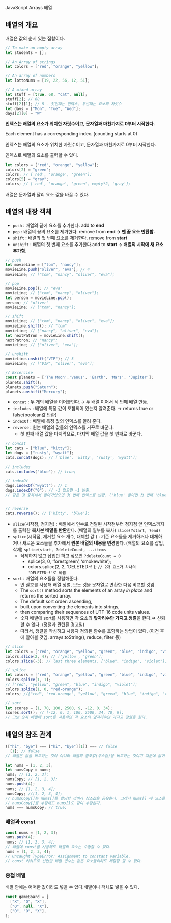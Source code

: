 JavaScript Arrays 배열

## **배열의 개요**

배열은 값의 순서 있는 집합이다.

```jsx
// To make an empty array
let students = [];

// An Array of strings
let colors = ["red", "orange", "yellow"];

// An array of numbers
let lottoNums = [19, 22, 56, 12, 51];

// A mixed array
let stuff = [true, 68, "cat", null];
stuff[2]; // 68
stuff[2][1]; // 8 - 첫번째는 인덱스, 두번째는 요소의 자릿수
let days = ["Mon", "Tue", "Wed"];
days[2][0] = "W"
```
**인덱스는 배열의 요소가 위치한 자릿수이고, 문자열과 마찬가지로 0부터 시작한다.** 

Each element has a corresponding index. (counting starts at 0)

인덱스는 배열의 요소가 위치한 자릿수이고, 문자열과 마찬가지로 0부터 시작한다. 

인덱스로 배열의 요소를 출력할 수 있다.

```jsx
let colors = ["red", "orange", "yellow"];
colors[2] = "green";
colors; // ['red', 'orange', 'green'];
colors[5] = "gray";
colors; // ['red', 'orange', 'green', empty*2, 'gray'];
```

배열은 문자열과 달리 요소 값을 바꿀 수 있다.

## **배열의 내장 객체**

- `push` : 배열의 끝에 요소를 추가한다. add to **end**
- `pop` : 배열의 끝의 요소를 제거한다. remove from **end → 맨 끝 요소 반환함.**
- `shift` : 배열의 첫 번째 요소를 제거한다. remove from **start**
- `unshift` : 배열의 첫 번째 요소를 추가한다.add to **start → 배열의 시작에 새 요소 추가함.**

```jsx
// push
let movieLine = ["tom", "nancy"];
movieLine.push("oliver", "eva"); // 4
movieLine; // ["tom", "nancy", "oliver", "eva"];

// pop
movieLine.pop(); // "eva"
movieLine; // ["tom", "nancy", "oliver"];
let person = movieLine.pop();
person; // "oliver"
movieLine; // ["tom", "nancy"];

// shift
movieLine; // ["tom", "nancy", "oliver", "eva"];
movieLine.shift(); // "tom"
movieLine; // ["nancy", "oliver", "eva"];
let nextPatron = movieLine.shift();
nextPatron; // "nancy";
movieLine; // ["oliver", "eva"];

// unshift
movieLine.unshift("VIP"); // 3
movieLine; // ["VIP", "oliver", "eva"];

// Excercise
const planets = ['The Moon','Venus', 'Earth', 'Mars', 'Jupiter'];
planets.shift();
planets.push("Saturn");
planets.unshift("Mercury");
```

- `concat` : 두 개의 배열을 이어붙인다.→ 두 배열 이어서 세 번째 배열 만듦.
- `includes` : 배열에 특정 값이 포함되어 있는지 알려준다. → returns true or false(boolean값 반환)
- `indexOf` : 배열에 특정 값의 인덱스를 알려 준다.
- `reverse` : 원본 배열의 값들의 인덱스를 거꾸로 바꾼다.
    - 첫 번째 배열 값을 마지막으로, 마지막 배열 값을 첫 번째로 바꾼다.

```jsx
// concat
let cats = ["blue", "kitty"];
let dogs = ["rusty", "wyatt"];
cats.concat(dogs); // ['blue', 'kitty', 'rusty', 'wyatt'];

// includes
cats.includes("blue"); // true;

// indexOf
dogs.indexOf("wyatt"); // 1
dogs.indexOf("0"); // -1 없으면 -1 반환.
// 같은 것 중복해서 들어가있으면 첫 번째 인덱스를 반환. ('blue' 둘이면 첫 번째 'blue'의 인덱스 반환.


// reverse
cats.reverse(); // ['kitty', 'blue'];
```

- `slice`(시작점, 정지점) : 배열에서 인수로 전달된 시작점부터 정지점 앞 인덱스까지를 출력한 **복사본 배열을 반환**한다. (배열의 일부를 복사) `slice(?start, ?end)`
- `splice`(시작점, 제거할 요소 개수, 대체할 값 ) : 기존 요소들을 제거하거나 대체하거나 새로운 요소들을 추가해서 **원본 배열의 내용을 변경**한다. (배열의 요소를 삽입, 삭제) `splice(start, ?deleteCount, ...items`
    - 삭제하지 않고 삽입만 하고 싶으면 `?deleteCount = 0`
        - splice(3, 0, ‘forestgreen’, ‘smokewhite’);
        - colors.splice(2, 2, 'DELETED~!'); `// 2개 요소가 하나의 'DELETED~!'로 바뀜`
- `sort` : 배열의 요소들을 정렬해준다.
    - 빈 괄호를 사용해 배열 정렬, 모든 것을 문자열로 변환한 다음 비교할 것임.
    - The `sort()` method sorts the elements of an array *in place* and returns the sorted array.
    - The default sort order: ascending,
    - built upon converting the elements into strings,
    - then comparing their sequences of UTF-16 code units values.
    - 숫자 배열에 sort를 사용하면 각 요소의 **앞자리수만 가지고 정렬**을 한다.⇒ 신뢰할 수 없다. (정렬과 관련된 경고임)
    - 따라서, 정렬을 작성하고 사용자 정의된 함수를 포함하는 방법이 있다. (이건 후에 알아볼 것임. arrays.toString(), reduce, filter 등)

```jsx
// slice
let colors = ["red", "orange", "yellow", "green", "blue", "indigo", "violet"];
colors.slice(2, 4); // ['yellow', 'green'];
colors.slice(-3); // last three elements. ["blue", "indigo", "violet"];

// splice
let colors = ["red", "orange", "yellow", "green", "blue", "indigo", "violet"];
colors.splice(1, 1);
// ["red", "yellow", "green", "blue", "indigo", "violet"];
colors.splice(1, 0, "red-orange");
colors; //["red", "red-orange", "yellow", "green", "blue", "indigo", "violet"];

// sort
let scores = [1, 70, 100, 2500, 9, -12, 0, 34];
scores.sort(); // [-12, 0, 1, 100, 2500, 34, 70, 9];
// 그냥 숫자 배열에 sort를 사용하면 각 요소의 앞자리수만 가지고 정렬을 한다.
```

## **배열의 참조 관계**

```jsx
(["hi", "bye"] === ["hi", "bye"][1]) === // false
  [1]; // false
// 배열은 값을 비교하는 것이 아니라 배열의 참조값(주소값)을 비교하는 것이기 때문에 값이 같아도 false를 반환한다.

let nums = [1, 2, 3];
let numsCopy = nums;
nums; // [1, 2, 3];
numsCopy; // [1, 2, 3];
nums.push(4);
nums; // [1, 2, 3, 4];
numsCopy; //[1, 2, 3, 4];
// numsCopy[]는 nums[]를 할당한 것이라 참조값을 공유한다. 그래서 nums[] 에 요소를 추가하면 numsCopy[]에도 추가된다.
// numsCopy[]를 수정해도 nums[]도 같이 수정된다.
nums === numsCopy; // true;
```

### **배열과 const**

```jsx
const nums = [1, 2, 3];
nums.push(4);
nums; // [1, 2, 3, 4];
// 배열에 const를 사용해도 배열의 요소는 수정할 수 있다.
nums = [1, 2, 3, 4];
// Uncaught TypeError: Assignment to constant variable.
// const 키워드로 선언한 배열 변수는 같은 요소들이라도 재할당 할 수 없다.
```

### **중첩 배열**

배열 안에는 어떠한 값이라도 넣을 수 있다.배열이나 객체도 넣을 수 있다.

```jsx
const gameBoard = [
  ["X", "O", "X"],
  ["O", null, "X"],
  ["O", "O", "X"],
];
```
